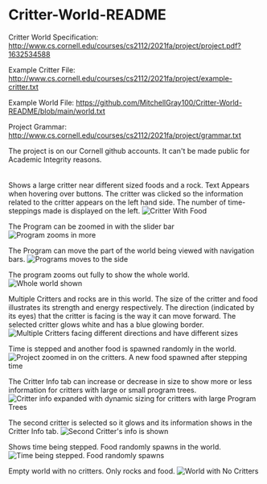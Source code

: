 # Critter-World-README
Critter World Specification: http://www.cs.cornell.edu/courses/cs2112/2021fa/project/project.pdf?1632534588

Example Critter File: http://www.cs.cornell.edu/courses/cs2112/2021fa/project/example-critter.txt

Example World File: https://github.com/MitchellGray100/Critter-World-README/blob/main/world.txt

Project Grammar: http://www.cs.cornell.edu/courses/cs2112/2021fa/project/grammar.txt

The project is on our Cornell github accounts. It can't be made public for Academic Integrity reasons.
<br />
<br />
<br />
Shows a large critter near different sized foods and a rock. Text Appears when hovering over buttons.
The critter was clicked so the information related to the critter appears on the left hand side.
The number of time-steppings made is displayed on the left.
![Critter With Food](https://github.com/MitchellGray100/Critter-World-README/blob/main/image1.png)

The Program can be zoomed in with the slider bar
![Program zooms in more](https://github.com/MitchellGray100/Critter-World-README/blob/main/image2.png)

The Program can move the part of the world being viewed with navigation bars.
![Programs moves to the side](https://github.com/MitchellGray100/Critter-World-README/blob/main/image3.png)

The program zooms out fully to show the whole world.
![Whole world shown](https://github.com/MitchellGray100/Critter-World-README/blob/main/image4.png)

Multiple Critters and rocks are in this world. The size of the critter and food illustrates its strength and energy respectively.
The direction (indicated by its eyes) that the critter is facing is the way it can move forward.
The selected critter glows white and has a blue glowing border.
![Multiple Critters facing different directions and have different sizes](https://github.com/MitchellGray100/Critter-World-README/blob/main/image5.png)

Time is stepped and another food is spawned randomly in the world.
![Project zoomed in on the critters. A new food spawned after stepping time](https://github.com/MitchellGray100/Critter-World-README/blob/main/image6.png)

The Critter Info tab can increase or decrease in size to show more or less information for critters with large or small program trees.
![Critter info expanded with dynamic sizing for critters with large Program Trees](https://github.com/MitchellGray100/Critter-World-README/blob/main/image7.png)

The second critter is selected so it glows and its information shows in the Critter Info tab.
![Second Critter's info is shown](https://github.com/MitchellGray100/Critter-World-README/blob/main/image8.png)

Shows time being stepped. Food randomly spawns in the world.
![Time being stepped. Food randomly spawns](https://github.com/MitchellGray100/Critter-World-README/blob/main/image9.png)

Empty world with no critters. Only rocks and food.
![World with No Critters](https://github.com/MitchellGray100/Critter-World-README/blob/main/image10.png)
